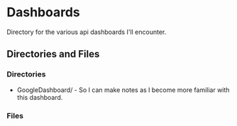 # Dashboards

Directory for the various api dashboards I'll encounter.

## Directories and Files

### Directories

* GoogleDashboard/ - So I can make notes as I become more familiar with this dashboard.

### Files